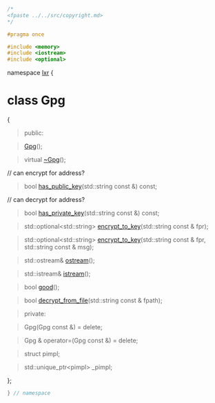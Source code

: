 ```cpp

/*
<fpaste ../../src/copyright.md>
*/

#pragma once

#include <memory>
#include <iostream>
#include <optional>

````

namespace [lxr](namespace.list) {


# class Gpg

{

>public:

>[Gpg](gpg_ctor.cpp.md)();

>virtual [~Gpg](gpg_ctor.cpp.md)();

// can encrypt for address?

>bool [has_public_key](gpg_functions.cpp.md)(std::string const &) const;

// can decrypt for address?

>bool [has_private_key](gpg_functions.cpp.md)(std::string const &) const;

>std::optional&lt;std::string&gt; [encrypt_to_key](gpg_functions.cpp.md)(std::string const & fpr);

>std::optional&lt;std::string&gt; [encrypt_to_key](gpg_functions.cpp.md)(std::string const & fpr, std::string const & msg);

>std::ostream&amp; [ostream](gpg_functions.cpp.md)();

>std::istream&amp; [istream](gpg_functions.cpp.md)();

>bool [good](gpg_functions.cpp.md)();

>bool [decrypt_from_file](gpg_functions.cpp.md)(std::string const & fpath);

>private:

>Gpg(Gpg const &) = delete;

>Gpg & operator=(Gpg const &) = delete;

>struct pimpl;

>std::unique_ptr&lt;pimpl&gt; _pimpl;

};

```cpp
} // namespace
```
